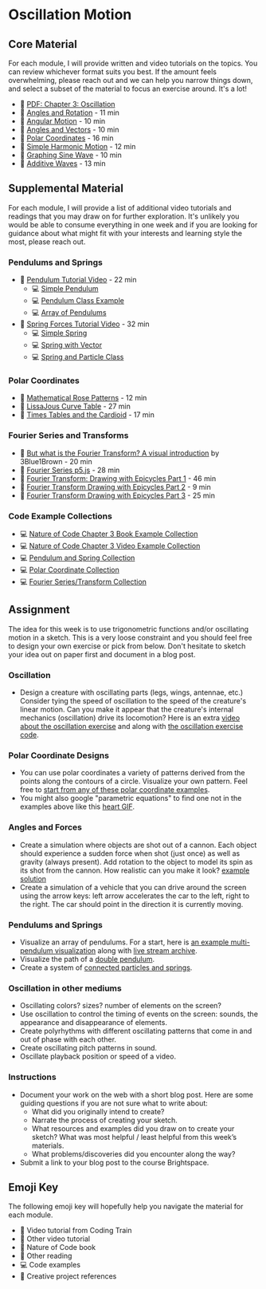 # Oscillation Motion

## Core Material

For each module, I will provide written and video tutorials on the topics. You can review whichever format suits you best. If the amount feels overwhelming, please reach out and we can help you narrow things down, and select a subset of the material to focus an exercise around. It's a lot!

- 📗 [PDF: Chapter 3: Oscillation](https://drive.google.com/file/d/16FLmR995lyDChKBUmp4qYdb1et6TdV0t/view?usp=sharing)
- 🚂 [Angles and Rotation](https://thecodingtrain.com/learning/nature-of-code/3.1-angles-rotation.html) - 11 min
- 🚂 [Angular Motion](https://thecodingtrain.com/learning/nature-of-code/3.2-angular-motion.html) - 10 min
- 🚂 [Angles and Vectors](https://thecodingtrain.com/learning/nature-of-code/3.3-angles-and-vectors.html) - 10 min
- 🚂 [Polar Coordinates](https://thecodingtrain.com/learning/nature-of-code/3.4-polar-coordinates.html) - 16 min
- 🚂 [Simple Harmonic Motion](https://thecodingtrain.com/learning/nature-of-code/3.5-simple-harmonic-motion.html) - 12 min
- 🚂 [Graphing Sine Wave](https://thecodingtrain.com/learning/nature-of-code/3.6-graphing-sine.html) - 10 min
- 🚂 [Additive Waves](https://thecodingtrain.com/learning/nature-of-code/3.7-additive-waves.html) - 13 min

## Supplemental Material

For each module, I will provide a list of additional video tutorials and readings that you may draw on for further exploration. It's unlikely you would be able to consume everything in one week and if you are looking for guidance about what might fit with your interests and learning style the most, please reach out.

### Pendulums and Springs

- 🚂 [Pendulum Tutorial Video](https://youtu.be/NBWMtlbbOag) - 22 min
  - 💻 [Simple Pendulum](https://editor.p5js.org/codingtrain/sketches/SN-39sHAC)
  - 💻 [Pendulum Class Example](https://editor.p5js.org/natureofcode/sketches/SyXJrlZOl)
  - 💻 [Array of Pendulums](https://editor.p5js.org/codingtrain/sketches/Bj82tUlIO)
- 🚂 [Spring Forces Tutorial Video](https://youtu.be/Rr-5HiXquhw) - 32 min
  - 💻 [Simple Spring](https://editor.p5js.org/codingtrain/sketches/dcd6-2mWa)
  - 💻 [Spring with Vector](https://editor.p5js.org/codingtrain/sketches/_A2pm_SSg)
  - 💻 [Spring and Particle Class](https://editor.p5js.org/codingtrain/sketches/9BAoEn4Po)

### Polar Coordinates

- 🚂 [Mathematical Rose Patterns](https://thecodingtrain.com/CodingChallenges/055-roses.html) - 12 min
- 🚂 [LissaJous Curve Table](https://thecodingtrain.com/CodingChallenges/116-lissajous.html) - 27 min
- 🚂 [Times Tables and the Cardioid](https://thecodingtrain.com/CodingChallenges/133-times-tables-cardioid.html) - 17 min

### Fourier Series and Transforms

- 🎥 [But what is the Fourier Transform? A visual introduction](https://youtu.be/spUNpyF58BY) by 3Blue1Brown - 20 min
- 🚂 [Fourier Series p5.js](https://thecodingtrain.com/CodingChallenges/125-fourier-series.html) - 28 min
- 🚂 [Fourier Transform: Drawing with Epicycles Part 1](https://thecodingtrain.com/CodingChallenges/130.1-fourier-transform-drawing.html) - 46 min
- 🚂 [Fourier Transform Drawing with Epicycles Part 2](https://thecodingtrain.com/CodingChallenges/130.2-fourier-transform-drawing.html) - 9 min
- 🚂 [Fourier Transform Drawing with Epicycles Part 3](https://thecodingtrain.com/CodingChallenges/130.3-fourier-transform-drawing.html) - 25 min

### Code Example Collections

- 💻 [Nature of Code Chapter 3 Book Example Collection](https://editor.p5js.org/natureofcode/collections/evtqpIiTP)
- 💻 [Nature of Code Chapter 3 Video Example Collection](https://editor.p5js.org/codingtrain/collections/bD7HTvWYL)
- 💻 [Pendulum and Spring Collection](https://editor.p5js.org/codingtrain/collections/z5Z2btE3f)
- 💻 [Polar Coordinate Collection](https://editor.p5js.org/codingtrain/collections/tkBBQAsUT)
- 💻 [Fourier Series/Transform Collection](https://editor.p5js.org/codingtrain/collections/yCcUL8awW)

## Assignment

The idea for this week is to use trigonometric functions and/or oscillating motion in a sketch. This is a very loose constraint and you should feel free to design your own exercise or pick from below. Don't hesitate to sketch your idea out on paper first and document in a blog post.

### Oscillation

- Design a creature with oscillating parts (legs, wings, antennae, etc.) Consider tying the speed of oscillation to the speed of the creature's linear motion. Can you make it appear that the creature's internal mechanics (oscillation) drive its locomotion? Here is an extra [video about the oscillation exercise](https://youtu.be/0iKhdHlF6hs) and along with [the oscillation exercise code](https://editor.p5js.org/codingtrain/sketches/Qn8WVv6PN).

### Polar Coordinate Designs

- You can use polar coordinates a variety of patterns derived from the points along the contours of a circle. Visualize your own pattern. Feel free to [start from any of these polar coordinate examples](#polar-coordinates).
- You might also google "parametric equations" to find one not in the examples above like this [heart GIF](https://twitter.com/shiffman/status/1095764239665512453).

### Angles and Forces

- Create a simulation where objects are shot out of a cannon. Each object should experience a sudden force when shot (just once) as well as gravity (always present). Add rotation to the object to model its spin as its shot from the cannon. How realistic can you make it look? [example solution](https://editor.p5js.org/natureofcode/sketches/H1E3qk5Lz)
- Create a simulation of a vehicle that you can drive around the screen using the arrow keys: left arrow accelerates the car to the left, right to the right. The car should point in the direction it is currently moving.

### Pendulums and Springs

- Visualize an array of pendulums. For a start, here is [an example multi-pendulum visualization](https://editor.p5js.org/codingtrain/sketches/Bj82tUlIO) along with [live stream archive](https://youtu.be/dpqNqyQCcbY?t=1684).
- Visualize the path of a [double pendulum](https://thecodingtrain.com/CodingChallenges/093-double-pendulum.html).
- Create a system of [connected particles and springs](https://thecodingtrain.com/CodingChallenges/160-spring-forces.html).

### Oscillation in other mediums

- Oscillating colors? sizes? number of elements on the screen?
- Use oscillation to control the timing of events on the screen: sounds, the appearance and disappearance of elements.
- Create polyrhythms with different oscillating patterns that come in and out of phase with each other.
- Create oscillating pitch patterns in sound.
- Oscillate playback position or speed of a video.

### Instructions

- Document your work on the web with a short blog post. Here are some guiding questions if you are not sure what to write about:
  - What did you originally intend to create?
  - Narrate the process of creating your sketch.
  - What resources and examples did you draw on to create your sketch? What was most helpful / least helpful from this week’s materials.
  - What problems/discoveries did you encounter along the way?
- Submit a link to your blog post to the course Brightspace.

## Emoji Key

The following emoji key will hopefully help you navigate the material for each module.

- 🚂 Video tutorial from Coding Train
- 🎥 Other video tutorial
- 📗 Nature of Code book
- 📕 Other reading
- 💻 Code examples
- 🎨 Creative project references
